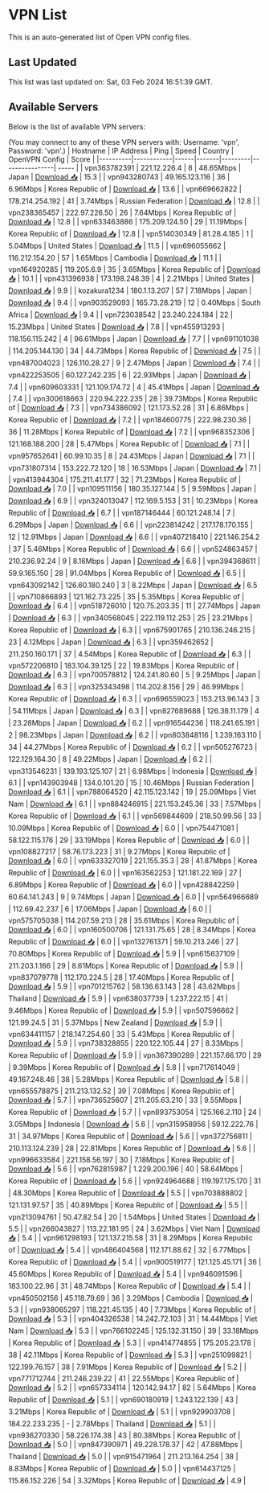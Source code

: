# VPN List

This is an auto-generated list of Open VPN config files.

## Last Updated

This list was last updated on: Sat, 03 Feb 2024 16:51:39 GMT.

## Available Servers

Below is the list of available VPN servers:

(You may connect to any of these VPN servers with: Username: 'vpn', Password: 'vpn'.)
| Hostname | IP Address | Ping | Speed | Country | OpenVPN Config | Score |
|----------|------------|------|-------|---------|----------------| ----- |
| vpn363782391 | 221.12.226.4 | 8 | 48.65Mbps | Japan | [Download 📥](./configs/server_0_JP.ovpn) | 15.3 |
| vpn943280743 | 49.165.123.116 | 36 | 6.96Mbps | Korea Republic of | [Download 📥](./configs/server_1_KR.ovpn) | 13.6 |
| vpn669662822 | 178.214.254.192 | 41 | 3.74Mbps | Russian Federation | [Download 📥](./configs/server_2_RU.ovpn) | 12.8 |
| vpn238365457 | 222.97.226.50 | 26 | 7.64Mbps | Korea Republic of | [Download 📥](./configs/server_3_KR.ovpn) | 12.8 |
| vpn633463886 | 175.209.124.50 | 29 | 11.19Mbps | Korea Republic of | [Download 📥](./configs/server_4_KR.ovpn) | 12.8 |
| vpn514030349 | 81.28.4.185 | 1 | 5.04Mbps | United States | [Download 📥](./configs/server_5_US.ovpn) | 11.5 |
| vpn696055662 | 116.212.154.20 | 57 | 1.65Mbps | Cambodia | [Download 📥](./configs/server_6_KH.ovpn) | 11.1 |
| vpn164920285 | 119.205.6.9 | 35 | 3.65Mbps | Korea Republic of | [Download 📥](./configs/server_7_KR.ovpn) | 10.1 |
| vpn431396938 | 173.198.248.39 | 4 | 2.21Mbps | United States | [Download 📥](./configs/server_8_US.ovpn) | 9.9 |
| kozakura1234 | 180.1.13.207 | 57 | 7.18Mbps | Japan | [Download 📥](./configs/server_9_JP.ovpn) | 9.4 |
| vpn903529093 | 165.73.28.219 | 12 | 0.40Mbps | South Africa | [Download 📥](./configs/server_10_ZA.ovpn) | 9.4 |
| vpn723038542 | 23.240.224.184 | 22 | 15.23Mbps | United States | [Download 📥](./configs/server_11_US.ovpn) | 7.8 |
| vpn455913293 | 118.156.115.242 | 4 | 96.61Mbps | Japan | [Download 📥](./configs/server_12_JP.ovpn) | 7.7 |
| vpn691101038 | 114.205.144.130 | 34 | 44.73Mbps | Korea Republic of | [Download 📥](./configs/server_13_KR.ovpn) | 7.5 |
| vpn487004023 | 126.110.28.27 | 9 | 2.47Mbps | Japan | [Download 📥](./configs/server_14_JP.ovpn) | 7.4 |
| vpn422253505 | 60.127.242.235 | 6 | 22.93Mbps | Japan | [Download 📥](./configs/server_15_JP.ovpn) | 7.4 |
| vpn609603331 | 121.109.174.72 | 4 | 45.41Mbps | Japan | [Download 📥](./configs/server_16_JP.ovpn) | 7.4 |
| vpn300618663 | 220.94.222.235 | 28 | 39.73Mbps | Korea Republic of | [Download 📥](./configs/server_17_KR.ovpn) | 7.3 |
| vpn734386092 | 121.173.52.28 | 31 | 6.86Mbps | Korea Republic of | [Download 📥](./configs/server_18_KR.ovpn) | 7.2 |
| vpn184600775 | 222.98.230.36 | 36 | 11.28Mbps | Korea Republic of | [Download 📥](./configs/server_19_KR.ovpn) | 7.2 |
| vpn968352306 | 121.168.188.200 | 28 | 5.47Mbps | Korea Republic of | [Download 📥](./configs/server_20_KR.ovpn) | 7.1 |
| vpn957652641 | 60.99.10.35 | 8 | 24.43Mbps | Japan | [Download 📥](./configs/server_21_JP.ovpn) | 7.1 |
| vpn731807314 | 153.222.72.120 | 18 | 16.53Mbps | Japan | [Download 📥](./configs/server_22_JP.ovpn) | 7.1 |
| vpn413944304 | 175.211.41.177 | 32 | 71.23Mbps | Korea Republic of | [Download 📥](./configs/server_23_KR.ovpn) | 7.0 |
| vpn109511156 | 180.35.127.144 | 5 | 9.59Mbps | Japan | [Download 📥](./configs/server_24_JP.ovpn) | 6.9 |
| vpn324013047 | 112.169.5.153 | 31 | 10.23Mbps | Korea Republic of | [Download 📥](./configs/server_25_KR.ovpn) | 6.7 |
| vpn187146444 | 60.121.248.14 | 7 | 6.29Mbps | Japan | [Download 📥](./configs/server_26_JP.ovpn) | 6.6 |
| vpn223814242 | 217.178.170.155 | 12 | 12.91Mbps | Japan | [Download 📥](./configs/server_27_JP.ovpn) | 6.6 |
| vpn407218410 | 221.146.254.2 | 37 | 5.46Mbps | Korea Republic of | [Download 📥](./configs/server_28_KR.ovpn) | 6.6 |
| vpn524863457 | 210.236.92.24 | 9 | 8.16Mbps | Japan | [Download 📥](./configs/server_29_JP.ovpn) | 6.6 |
| vpn394368611 | 59.9.165.150 | 28 | 91.04Mbps | Korea Republic of | [Download 📥](./configs/server_30_KR.ovpn) | 6.5 |
| vpn643092142 | 126.60.180.240 | 3 | 8.22Mbps | Japan | [Download 📥](./configs/server_31_JP.ovpn) | 6.5 |
| vpn710866893 | 121.162.73.225 | 35 | 5.35Mbps | Korea Republic of | [Download 📥](./configs/server_32_KR.ovpn) | 6.4 |
| vpn518726010 | 120.75.203.35 | 11 | 27.74Mbps | Japan | [Download 📥](./configs/server_33_JP.ovpn) | 6.3 |
| vpn340568045 | 222.119.112.253 | 25 | 23.21Mbps | Korea Republic of | [Download 📥](./configs/server_34_KR.ovpn) | 6.3 |
| vpn675901765 | 210.136.246.215 | 23 | 4.12Mbps | Japan | [Download 📥](./configs/server_35_JP.ovpn) | 6.3 |
| vpn359462652 | 211.250.160.171 | 37 | 4.54Mbps | Korea Republic of | [Download 📥](./configs/server_36_KR.ovpn) | 6.3 |
| vpn572206810 | 183.104.39.125 | 22 | 19.83Mbps | Korea Republic of | [Download 📥](./configs/server_37_KR.ovpn) | 6.3 |
| vpn700578812 | 124.241.80.60 | 5 | 9.25Mbps | Japan | [Download 📥](./configs/server_38_JP.ovpn) | 6.3 |
| vpn325343498 | 114.202.8.156 | 29 | 46.99Mbps | Korea Republic of | [Download 📥](./configs/server_39_KR.ovpn) | 6.3 |
| vpn696559023 | 153.213.96.143 | 3 | 54.11Mbps | Japan | [Download 📥](./configs/server_40_JP.ovpn) | 6.3 |
| vpn827689688 | 126.38.11.179 | 4 | 23.28Mbps | Japan | [Download 📥](./configs/server_41_JP.ovpn) | 6.2 |
| vpn916544236 | 118.241.65.191 | 2 | 98.23Mbps | Japan | [Download 📥](./configs/server_42_JP.ovpn) | 6.2 |
| vpn803848116 | 1.239.163.110 | 34 | 44.27Mbps | Korea Republic of | [Download 📥](./configs/server_43_KR.ovpn) | 6.2 |
| vpn505276723 | 122.129.164.30 | 8 | 49.22Mbps | Japan | [Download 📥](./configs/server_44_JP.ovpn) | 6.2 |
| vpn313546231 | 139.193.125.107 | 21 | 6.98Mbps | Indonesia | [Download 📥](./configs/server_45_ID.ovpn) | 6.1 |
| vpn143903948 | 134.0.101.20 | 15 | 10.46Mbps | Russian Federation | [Download 📥](./configs/server_46_RU.ovpn) | 6.1 |
| vpn788064520 | 42.115.123.142 | 19 | 25.09Mbps | Viet Nam | [Download 📥](./configs/server_47_VN.ovpn) | 6.1 |
| vpn884246915 | 221.153.245.36 | 33 | 7.57Mbps | Korea Republic of | [Download 📥](./configs/server_48_KR.ovpn) | 6.1 |
| vpn569844609 | 218.50.99.56 | 33 | 10.09Mbps | Korea Republic of | [Download 📥](./configs/server_49_KR.ovpn) | 6.0 |
| vpn754471081 | 58.122.115.176 | 29 | 33.19Mbps | Korea Republic of | [Download 📥](./configs/server_50_KR.ovpn) | 6.0 |
| vpn108827217 | 58.76.173.223 | 31 | 9.27Mbps | Korea Republic of | [Download 📥](./configs/server_51_KR.ovpn) | 6.0 |
| vpn633327019 | 221.155.35.3 | 28 | 41.87Mbps | Korea Republic of | [Download 📥](./configs/server_52_KR.ovpn) | 6.0 |
| vpn163562253 | 121.181.22.169 | 27 | 6.89Mbps | Korea Republic of | [Download 📥](./configs/server_53_KR.ovpn) | 6.0 |
| vpn428842259 | 60.64.141.243 | 9 | 9.74Mbps | Japan | [Download 📥](./configs/server_54_JP.ovpn) | 6.0 |
| vpn564966689 | 112.69.42.237 | 6 | 17.06Mbps | Japan | [Download 📥](./configs/server_55_JP.ovpn) | 6.0 |
| vpn575705038 | 114.207.59.213 | 28 | 35.61Mbps | Korea Republic of | [Download 📥](./configs/server_56_KR.ovpn) | 6.0 |
| vpn160500706 | 121.131.75.65 | 28 | 8.34Mbps | Korea Republic of | [Download 📥](./configs/server_57_KR.ovpn) | 6.0 |
| vpn132761371 | 59.10.213.246 | 27 | 70.80Mbps | Korea Republic of | [Download 📥](./configs/server_58_KR.ovpn) | 5.9 |
| vpn615637109 | 211.203.1.166 | 29 | 8.61Mbps | Korea Republic of | [Download 📥](./configs/server_59_KR.ovpn) | 5.9 |
| vpn837079778 | 112.170.224.5 | 28 | 17.40Mbps | Korea Republic of | [Download 📥](./configs/server_60_KR.ovpn) | 5.9 |
| vpn701215762 | 58.136.63.143 | 28 | 43.62Mbps | Thailand | [Download 📥](./configs/server_61_TH.ovpn) | 5.9 |
| vpn638037739 | 1.237.222.15 | 41 | 9.46Mbps | Korea Republic of | [Download 📥](./configs/server_62_KR.ovpn) | 5.9 |
| vpn507596662 | 121.99.24.5 | 31 | 5.37Mbps | New Zealand | [Download 📥](./configs/server_63_NZ.ovpn) | 5.9 |
| vpn634411157 | 218.147.254.60 | 33 | 5.43Mbps | Korea Republic of | [Download 📥](./configs/server_64_KR.ovpn) | 5.9 |
| vpn738328855 | 220.122.105.44 | 27 | 8.33Mbps | Korea Republic of | [Download 📥](./configs/server_65_KR.ovpn) | 5.9 |
| vpn367390289 | 221.157.66.170 | 29 | 9.39Mbps | Korea Republic of | [Download 📥](./configs/server_66_KR.ovpn) | 5.8 |
| vpn717614049 | 49.167.248.46 | 38 | 5.28Mbps | Korea Republic of | [Download 📥](./configs/server_67_KR.ovpn) | 5.8 |
| vpn655578875 | 211.213.132.52 | 39 | 7.08Mbps | Korea Republic of | [Download 📥](./configs/server_68_KR.ovpn) | 5.7 |
| vpn736525607 | 211.205.63.210 | 33 | 9.55Mbps | Korea Republic of | [Download 📥](./configs/server_69_KR.ovpn) | 5.7 |
| vpn893753054 | 125.166.2.110 | 24 | 3.05Mbps | Indonesia | [Download 📥](./configs/server_70_ID.ovpn) | 5.6 |
| vpn315958956 | 59.12.222.76 | 31 | 34.97Mbps | Korea Republic of | [Download 📥](./configs/server_71_KR.ovpn) | 5.6 |
| vpn372756811 | 210.113.124.239 | 28 | 22.81Mbps | Korea Republic of | [Download 📥](./configs/server_72_KR.ovpn) | 5.6 |
| vpn996633584 | 221.158.56.197 | 30 | 7.18Mbps | Korea Republic of | [Download 📥](./configs/server_73_KR.ovpn) | 5.6 |
| vpn762815987 | 1.229.200.196 | 40 | 58.64Mbps | Korea Republic of | [Download 📥](./configs/server_74_KR.ovpn) | 5.6 |
| vpn924964688 | 119.197.175.170 | 31 | 48.30Mbps | Korea Republic of | [Download 📥](./configs/server_75_KR.ovpn) | 5.5 |
| vpn703888802 | 121.131.97.57 | 35 | 40.89Mbps | Korea Republic of | [Download 📥](./configs/server_76_KR.ovpn) | 5.5 |
| vpn213094761 | 50.47.82.54 | 20 | 1.54Mbps | United States | [Download 📥](./configs/server_77_US.ovpn) | 5.5 |
| vpn266043827 | 113.22.181.95 | 24 | 3.62Mbps | Viet Nam | [Download 📥](./configs/server_78_VN.ovpn) | 5.4 |
| vpn961298193 | 121.137.215.58 | 31 | 8.29Mbps | Korea Republic of | [Download 📥](./configs/server_79_KR.ovpn) | 5.4 |
| vpn486404568 | 112.171.88.62 | 32 | 6.77Mbps | Korea Republic of | [Download 📥](./configs/server_80_KR.ovpn) | 5.4 |
| vpn900519177 | 121.125.45.171 | 36 | 45.60Mbps | Korea Republic of | [Download 📥](./configs/server_81_KR.ovpn) | 5.4 |
| vpn946091596 | 183.100.22.96 | 31 | 48.74Mbps | Korea Republic of | [Download 📥](./configs/server_82_KR.ovpn) | 5.4 |
| vpn450502156 | 45.118.79.69 | 36 | 3.29Mbps | Cambodia | [Download 📥](./configs/server_83_KH.ovpn) | 5.3 |
| vpn938065297 | 118.221.45.135 | 40 | 7.73Mbps | Korea Republic of | [Download 📥](./configs/server_84_KR.ovpn) | 5.3 |
| vpn404326538 | 14.242.72.103 | 31 | 14.44Mbps | Viet Nam | [Download 📥](./configs/server_85_VN.ovpn) | 5.3 |
| vpn766102245 | 125.132.31.150 | 39 | 33.18Mbps | Korea Republic of | [Download 📥](./configs/server_86_KR.ovpn) | 5.3 |
| vpn414774855 | 175.205.23.178 | 38 | 42.11Mbps | Korea Republic of | [Download 📥](./configs/server_87_KR.ovpn) | 5.3 |
| vpn251099821 | 122.199.76.157 | 38 | 7.91Mbps | Korea Republic of | [Download 📥](./configs/server_88_KR.ovpn) | 5.2 |
| vpn771712744 | 211.246.239.22 | 41 | 22.55Mbps | Korea Republic of | [Download 📥](./configs/server_89_KR.ovpn) | 5.2 |
| vpn657334114 | 120.142.94.17 | 82 | 5.64Mbps | Korea Republic of | [Download 📥](./configs/server_90_KR.ovpn) | 5.1 |
| vpn690180919 | 1.243.122.139 | 43 | 3.21Mbps | Korea Republic of | [Download 📥](./configs/server_91_KR.ovpn) | 5.1 |
| vpn929903708 | 184.22.233.235 | - | 2.78Mbps | Thailand | [Download 📥](./configs/server_92_TH.ovpn) | 5.1 |
| vpn936270330 | 58.226.174.38 | 43 | 80.38Mbps | Korea Republic of | [Download 📥](./configs/server_93_KR.ovpn) | 5.0 |
| vpn847390971 | 49.228.178.37 | 42 | 47.88Mbps | Thailand | [Download 📥](./configs/server_94_TH.ovpn) | 5.0 |
| vpn915471964 | 211.213.164.254 | 38 | 8.83Mbps | Korea Republic of | [Download 📥](./configs/server_95_KR.ovpn) | 5.0 |
| vpn614437125 | 115.86.152.226 | 54 | 3.32Mbps | Korea Republic of | [Download 📥](./configs/server_96_KR.ovpn) | 4.9 |
